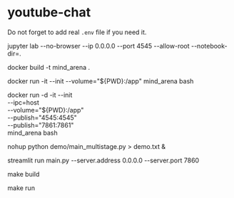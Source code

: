 # youtube-chat

Do not forget to add real `.env` file if you need it.

jupyter lab --no-browser --ip 0.0.0.0 --port 4545 --allow-root --notebook-dir=.

docker build -t mind_arena .

docker run -it --init --volume="${PWD}:/app" mind_arena bash

docker run -d -it --init \
	--ipc=host \
	--volume="${PWD}:/app" \
	--publish="4545:4545" \
	--publish="7861:7861" \
	mind_arena bash

nohup python demo/main_multistage.py > demo.txt &

streamlit run main.py --server.address 0.0.0.0 --server.port 7860

make build

make run
